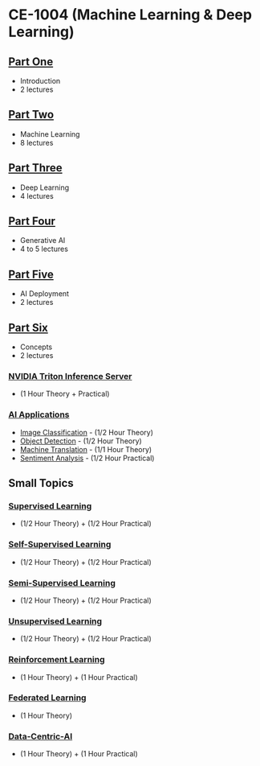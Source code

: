 # CE-1004 (Machine Learning & Deep Learning)

## [Part One](PartOne.md)
- Introduction
- 2 lectures
  
## [Part Two ](PartTwo.md)
- Machine Learning
- 8 lectures

## [Part Three](PartThree.md)
- Deep Learning  
- 4 lectures

## [Part Four](PartFour.md)
- Generative AI
- 4 to 5 lectures

## [Part Five](PartFive.md)
- AI Deployment
- 2 lectures

## [Part Six](PartSix.md)
- Concepts
- 2 lectures
  
### [NVIDIA Triton Inference Server](https://github.com/look4pritam/AI-Deployment/NVIDIA-Triton-Inference-Server)
- (1 Hour Theory + Practical)

### [AI Applications](https://github.com/look4pritam/AI-Applications)
- [Image Classification]() - (1/2 Hour Theory)
- [Object Detection]() - (1/2 Hour Theory)
- [Machine Translation](https://github.com/look4pritam/MachineTranslation) - (1/1 Hour Theory)
- [Sentiment Analysis](https://github.com/look4pritam/AI-Applications/Notebooks/SentimentAnalysis) - (1/2 Hour Practical)

## Small Topics

### [Supervised Learning](https://github.com/look4pritam/ArtificialIntelligence/tree/master/MachineLearning/Supervised-Learning)
- (1/2 Hour Theory) + (1/2 Hour Practical)

### [Self-Supervised Learning](https://github.com/look4pritam/ArtificialIntelligence/tree/master/MachineLearning/Self-Supervised-Learning)
- (1/2 Hour Theory) + (1/2 Hour Practical)

### [Semi-Supervised Learning](https://github.com/look4pritam/ArtificialIntelligence/tree/master/MachineLearning/Semi-Supervised-Learning)
- (1/2 Hour Theory) + (1/2 Hour Practical)

### [Unsupervised Learning](https://github.com/look4pritam/ArtificialIntelligence/tree/master/MachineLearning/Unsupervised-Learning)
- (1/2 Hour Theory) + (1/2 Hour Practical)

### [Reinforcement Learning](https://github.com/look4pritam/ArtificialIntelligence/MachineLearning/Reinforcement-Learning)
- (1 Hour Theory) + (1 Hour Practical)
  
### [Federated Learning](https://github.com/look4pritam/FederatedLearning)
- (1 Hour Theory)
  
### [Data-Centric-AI](https://github.com/look4pritam/Data-Centric-AI)
- (1 Hour Theory) + (1 Hour Practical)
  
